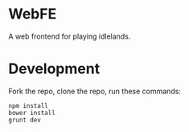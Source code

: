 WebFE
=====

A web frontend for playing idlelands.

Development
===========

Fork the repo, clone the repo, run these commands:
```
npm install
bower install
grunt dev
```

